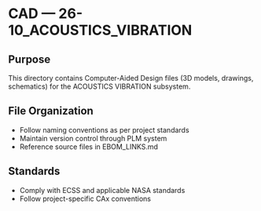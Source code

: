 # CAD — 26-10_ACOUSTICS_VIBRATION

## Purpose

This directory contains Computer-Aided Design files (3D models, drawings, schematics) for the ACOUSTICS VIBRATION subsystem.

## File Organization

- Follow naming conventions as per project standards
- Maintain version control through PLM system
- Reference source files in EBOM_LINKS.md

## Standards

- Comply with ECSS and applicable NASA standards
- Follow project-specific CAx conventions
